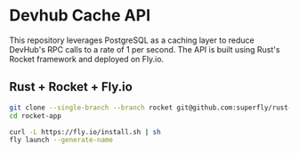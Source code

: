 # Devhub Cache API

This repository leverages PostgreSQL as a caching layer to reduce DevHub's RPC calls to a rate of 1 per second. The API is built using Rust's Rocket framework and deployed on Fly.io.

## Rust + Rocket + Fly.io

```sh
git clone --single-branch --branch rocket git@github.com:superfly/rust-templates.git rocket-app
cd rocket-app
```

```sh
curl -L https://fly.io/install.sh | sh
fly launch --generate-name
```